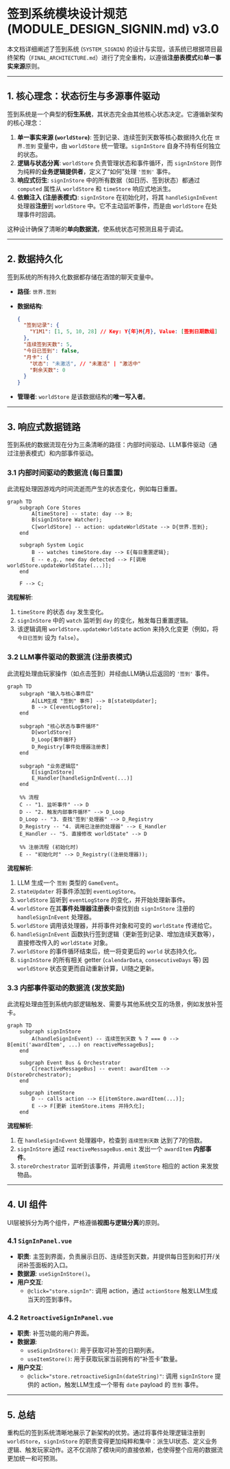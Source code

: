 # 签到系统模块设计规范 (MODULE_DESIGN_SIGNIN.md) v3.0

本文档详细阐述了签到系统 (`SYSTEM_SIGNIN`) 的设计与实现，该系统已根据项目最终架构（`FINAL_ARCHITECTURE.md`）进行了完全重构，以遵循**注册表模式**和**单一事实来源**原则。

---

## 1. 核心理念：状态衍生与多源事件驱动

签到系统是一个典型的**衍生系统**，其状态完全由其他核心状态决定。它遵循新架构的核心理念：

1.  **单一事实来源 (`worldStore`)**: 签到记录、连续签到天数等核心数据持久化在 `世界.签到` 变量中，由 `worldStore` 统一管理。`signInStore` 自身不持有任何独立的状态。
2.  **逻辑与状态分离**: `worldStore` 负责管理状态和事件循环，而 `signInStore` 则作为纯粹的**业务逻辑提供者**，定义了“如何”处理 `'签到'` 事件。
3.  **响应式衍生**: `signInStore` 中的所有数据（如日历、签到状态）都通过 `computed` 属性从 `worldStore` 和 `timeStore` 响应式地派生。
4.  **依赖注入 (注册表模式)**: `signInStore` 在初始化时，将其 `handleSignInEvent` 处理器**注册**到 `worldStore` 中。它不主动监听事件，而是由 `worldStore` 在处理事件时回调。

这种设计确保了清晰的**单向数据流**，使系统状态可预测且易于调试。

---

## 2. 数据持久化

签到系统的所有持久化数据都存储在酒馆的聊天变量中。

- **路径**: `世界.签到`
- **数据结构**:

    ```json
    {
      "签到记录": {
        "Y1M1": [1, 5, 10, 28] // Key: Y{年}M{月}, Value: [签到日期数组]
      },
      "连续签到天数": 5,
      "今日已签到": false,
      "月卡": {
        "状态": "未激活", // "未激活" | "激活中"
        "剩余天数": 0
      }
    }
    ```

- **管理者**: `worldStore` 是该数据结构的**唯一写入者**。

---

## 3. 响应式数据链路

签到系统的数据流现在分为三条清晰的路径：内部时间驱动、LLM事件驱动（通过注册表模式）和内部事件驱动。

### 3.1 内部时间驱动的数据流 (每日重置)

此流程处理因游戏内时间流逝而产生的状态变化，例如每日重置。

```mermaid
graph TD
    subgraph Core Stores
        A[timeStore] -- state: day --> B;
        B(signInStore Watcher);
        C[worldStore] -- action: updateWorldState --> D{世界.签到};
    end

    subgraph System Logic
        B -- watches timeStore.day --> E{每日重置逻辑};
        E -- e.g., new day detected --> F[调用 worldStore.updateWorldState(...)];
    end
    
    F --> C;
```

**流程解析**:

1. `timeStore` 的状态 `day` 发生变化。
2. `signInStore` 中的 `watch` 监听到 `day` 的变化，触发每日重置逻辑。
3. 该逻辑调用 `worldStore.updateWorldState` action 来持久化变更（例如，将 `今日已签到` 设为 `false`）。

### 3.2 LLM事件驱动的数据流 (注册表模式)

此流程处理由玩家操作（如点击签到）并经由LLM确认后返回的 `'签到'` 事件。

```mermaid
graph TD
    subgraph "输入与核心事件层"
        A[LLM生成 "签到" 事件] --> B[stateUpdater];
        B --> C[eventLogStore];
    end

    subgraph "核心状态与事件循环"
        D[worldStore]
        D_Loop{事件循环}
        D_Registry[事件处理器注册表]
    end

    subgraph "业务逻辑层"
        E[signInStore]
        E_Handler[handleSignInEvent(...)]
    end

    %% 流程
    C -- "1. 监听事件" --> D
    D -- "2. 触发内部事件循环" --> D_Loop
    D_Loop -- "3. 查找'签到'处理器" --> D_Registry
    D_Registry -- "4. 调用已注册的处理器" --> E_Handler
    E_Handler -- "5. 直接修改 worldState" --> D
    
    %% 注册流程 (初始化时)
    E -- "初始化时" --> D_Registry((注册处理器));
```

**流程解析**:

1. LLM 生成一个 `签到` 类型的 `GameEvent`。
2. `stateUpdater` 将事件添加到 `eventLogStore`。
3. `worldStore` 监听到 `eventLogStore` 的变化，并开始处理新事件。
4. `worldStore` 在其**事件处理器注册表**中查找到由 `signInStore` 注册的 `handleSignInEvent` 处理器。
5. `worldStore` 调用该处理器，并将事件对象和可变的 `worldState` 传递给它。
6. `handleSignInEvent` 函数执行签到逻辑（更新签到记录、增加连续天数等），直接修改传入的 `worldState` 对象。
7. `worldStore` 的事件循环结束后，统一将变更后的 `world` 状态持久化。
8. `signInStore` 的所有相关 getter (`calendarData`, `consecutiveDays` 等) 因 `worldStore` 状态变更而自动重新计算，UI随之更新。

### 3.3 内部事件驱动的数据流 (发放奖励)

此流程处理由签到系统内部逻辑触发、需要与其他系统交互的场景，例如发放补签卡。

```mermaid
graph TD
    subgraph signInStore
        A(handleSignInEvent) -- 连续签到天数 % 7 === 0 --> B[emit('awardItem', ...) on reactiveMessageBus];
    end

    subgraph Event Bus & Orchestrator
        C[reactiveMessageBus] -- event: awardItem --> D(storeOrchestrator);
    end

    subgraph itemStore
        D -- calls action --> E[itemStore.awardItem(...)];
        E --> F[更新 itemStore.items 并持久化];
    end
```

**流程解析**:

1. 在 `handleSignInEvent` 处理器中，检查到 `连续签到天数` 达到了7的倍数。
2. `signInStore` 通过 `reactiveMessageBus.emit` 发出一个 `awardItem` **内部事件**。
3. `storeOrchestrator` 监听到该事件，并调用 `itemStore` 相应的 action 来发放物品。

---

## 4. UI 组件

UI层被拆分为两个组件，严格遵循**视图与逻辑分离**的原则。

### 4.1 `SignInPanel.vue`

- **职责**: 主签到界面，负责展示日历、连续签到天数，并提供每日签到和打开/关闭补签面板的入口。
- **数据源**: `useSignInStore()`。
- **用户交互**:
  - `@click="store.signIn"`: 调用 action，通过 `actionStore` 触发LLM生成当天的签到事件。

### 4.2 `RetroactiveSignInPanel.vue`

- **职责**: 补签功能的用户界面。
- **数据源**:
  - `useSignInStore()`: 用于获取可补签的日期列表。
  - `useItemStore()`: 用于获取玩家当前拥有的“补签卡”数量。
- **用户交互**:
  - `@click="store.retroactiveSignIn(dateString)"`: 调用 `signInStore` 提供的 action，触发LLM生成一个带有 `date` payload 的 `签到` 事件。

---

## 5. 总结

重构后的签到系统清晰地展示了新架构的优势。通过将事件处理逻辑注册到 `worldStore`，`signInStore` 的职责变得更加纯粹和集中：派生UI状态、定义业务逻辑、触发玩家动作。这不仅消除了模块间的直接依赖，也使得整个应用的数据流更加统一和可预测。
